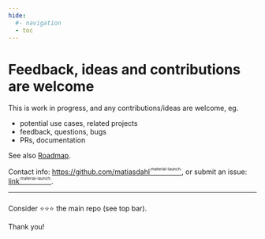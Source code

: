 ```yaml
---
hide:
  #- navigation
  - toc
---
```

# Feedback, ideas and contributions are welcome

This is work in progress, and any contributions/ideas are welcome, eg.

- potential use cases, related projects
- feedback, questions, bugs
- PRs, documentation

See also [Roadmap](../roadmap).

Contact info: [https://github.com/matiasdahl<sup><sup><sub>:material-launch:</sub></sup></sup>](https://github.com/matiasdahl), or submit an issue: [link<sup><sup><sub>:material-launch:</sub></sup></sup>](https://github.com/pynb-dag-runner/pynb-dag-runner/issues/new).

---

###

Consider :star::star::star: the main repo (see top bar).

Thank you!
